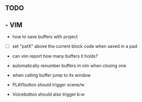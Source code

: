 ## TODO
## - VIM
- how to save buffers with project
- [ ] set "patX" above the current block code when saved in a pad
- can vim report how many buffers it holds?
- automatically renumber buffers in vim when closing one
- when calling buffer jump to its window

- PLAYbutton should trigger scene/w
- Voicebutton should also trigger b:w
